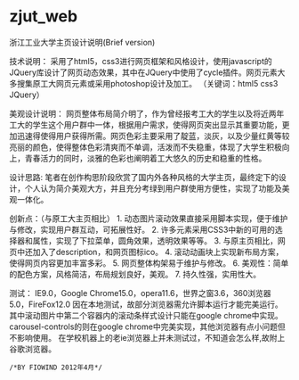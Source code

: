 zjut_web
========
浙江工业大学主页设计说明(Brief version)


技术说明：
  采用了html5，css3进行网页框架和风格设计，使用javascript的JQuery库设计了网页动态效果，其中在JQuery中使用了cycle插件。网页元素大多搜集原工大网页元素或采用photoshop设计及加工。
（关键词：html5 css3 JQuery）

美观设计说明：
	网页整体布局简介明了，作为曾经报考工大的学生以及将近两年工大的学生这个用户群中一体，根据用户需求，使得网页突出显示其重要功能，更加迅速得使得用户获得所需。网页色彩主要采用了靛蓝，淡灰，以及少量红黄等较亮丽的颜色，使得整体色彩清爽而不单调，活泼而不失稳重，体现了大学生积极向上，青春活力的同时，淡雅的色彩也阐明着工大悠久的历史和稳重的性格。

设计思路:
	笔者在创作构思阶段欣赏了国内外各种风格的大学主页，最终定下的设计，个人认为简介美观大方，并且充分考绿到用户群使用方便性，实现了功能及美观一体化。

创新点：（与原工大主页相比）
  	1. 动态图片滚动效果直接采用脚本实现，便于维护与修改，实现用户群互动，可拓展性好。
  	2. 许多元素采用CSS3中新的可用的选择器和属性，实现了下拉菜单，圆角效果，透明效果等等。
	3. 与原主页相比，网页中还加入了description，和网页图标ico。
	4. 滚动动画块上实现新布局方案，使得网页内容更加丰富多彩。
	5. 网页整体构架易于维护与修改。
	6. 美观性：简单的配色方案，风格简洁，布局规划良好，美观。
 	7. 持久性强，实用性大。	

测试：
	IE9.0，Google Chrome15.0，opera11.6，世界之窗3.6，360浏览器5.0，FireFox12.0
	因在本地测试，故部分浏览器需允许脚本运行才能完美运行。
	其中滚动图片中第二个容器内的滚动条样式设计只能在google chrome中实现。carousel-controls的则在google chrome中完美实现，其他浏览器有点小问题但不影响使用。
	在学校机器上的老ie浏览器上并未测试过，不知道会怎么样,故附上谷歌浏览器。
	
	
	
	/*BY FIOWIND 2012年4月*/

